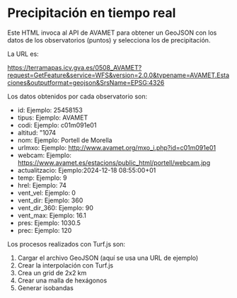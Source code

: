 # Precipitación en tiempo real

Este HTML invoca al API de AVAMET para obtener un GeoJSON con los datos de los observatorios (puntos) y selecciona los de precipitación.

La URL es:

https://terramapas.icv.gva.es/0508_AVAMET?request=GetFeature&service=WFS&version=2.0.0&typename=AVAMET.Estaciones&outputformat=geojson&SrsName=EPSG:4326

Los datos obtenidos por cada observatorio son:

- id: Ejemplo: 25458153
- tipus: Ejemplo: AVAMET
- codi: Ejemplo: c01m091e01
- altitud: "1074
- nom: Ejemplo: Portell de Morella
- urlmxo: Ejemplo: http://www.avamet.org/mxo_i.php?id=c01m091e01
- webcam: Ejemplo: https://www.avamet.es/estacions/public_html/portell/webcam.jpg
- actualitzacio: Ejemplo:2024-12-18 08:55:00+01
- temp: Ejemplo: 9
- hrel: Ejemplo: 74
- vent_vel: Ejemplo: 0
- vent_dir: Ejemplo: 360
- vent_dir_360: Ejemplo: 90
- vent_max: Ejemplo: 16.1
- pres: Ejemplo: 1030.5
- prec: Ejemplo: 120

Los procesos realizados con Turf.js son:

1. Cargar el archivo GeoJSON (aquí se usa una URL de ejemplo)
2. Crear la interpolación con Turf.js
3. Crea un grid de 2x2 km
4. Crear una malla de hexágonos
5. Generar isobandas
